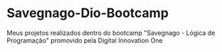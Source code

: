 # Savegnago-Dio-Bootcamp
Meus projetos realizados dentro do bootcamp "Savegnago - Lógica de Programação" promovido pela Digital Innovation One
